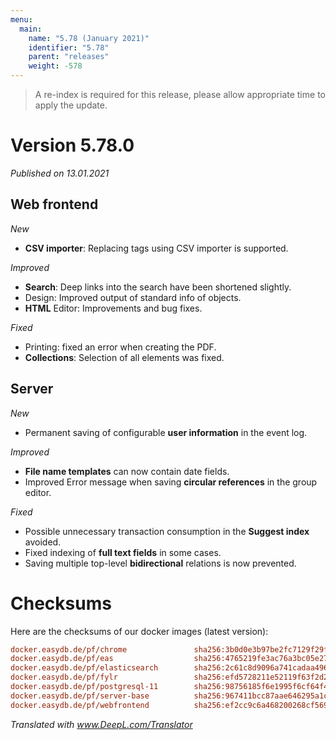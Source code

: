 ```yaml
---
menu:
  main:
    name: "5.78 (January 2021)"
    identifier: "5.78"
    parent: "releases"
    weight: -578
---
```


> A re-index is required for this release, please allow appropriate time to apply the update. 

# Version 5.78.0

*Published on 13.01.2021*

## Web frontend

*New*

- **CSV importer**: Replacing tags using CSV importer is supported.

*Improved*

- **Search**: Deep links into the search have been shortened slightly.
- Design: Improved output of standard info of objects.
- **HTML** Editor: Improvements and bug fixes.

*Fixed*

- Printing: fixed an error when creating the PDF.
- **Collections**: Selection of all elements was fixed.

## Server

*New*

- Permanent saving of configurable **user information** in the event log.

*Improved*

- **File name templates** can now contain date fields.
- Improved Error message when saving **circular references** in the group editor.

*Fixed*

- Possible unnecessary transaction consumption in the **Suggest index** avoided.
- Fixed indexing of **full text fields** in some cases.
- Saving multiple top-level **bidirectional** relations is now prevented.

# Checksums

Here are the checksums of our docker images (latest version):

```ini
docker.easydb.de/pf/chrome               sha256:3b0d0e3b97be2fc7129f29f56434608f6fcb3a213b2f7cfe042eccd6adbe6d0b
docker.easydb.de/pf/eas                  sha256:4765219fe3ac76a3bc05e27b28bbfab864e7db4bd2daaacd4c097397ea077bd7
docker.easydb.de/pf/elasticsearch        sha256:2c61c8d9096a741cadaa496861ae13bdc4ce808995710a2849c29e25160350c3
docker.easydb.de/pf/fylr                 sha256:efd5728211e52119f63f2d24e41abaa62692a310aa59857c801b1ad3e8db7a58
docker.easydb.de/pf/postgresql-11        sha256:98756185f6e1995f6cf64f46d1190968f771311967187dd5bf5c433157517290
docker.easydb.de/pf/server-base          sha256:967411bcc87aae646295a1c8b9dbe7152182232af8598676ef80c1addaf60ed0
docker.easydb.de/pf/webfrontend          sha256:ef2cc9c6a468200268cf569c5f010fe560a1b9efb9dee4cd39ea5425d5bacf95
```



*Translated with www.DeepL.com/Translator*


